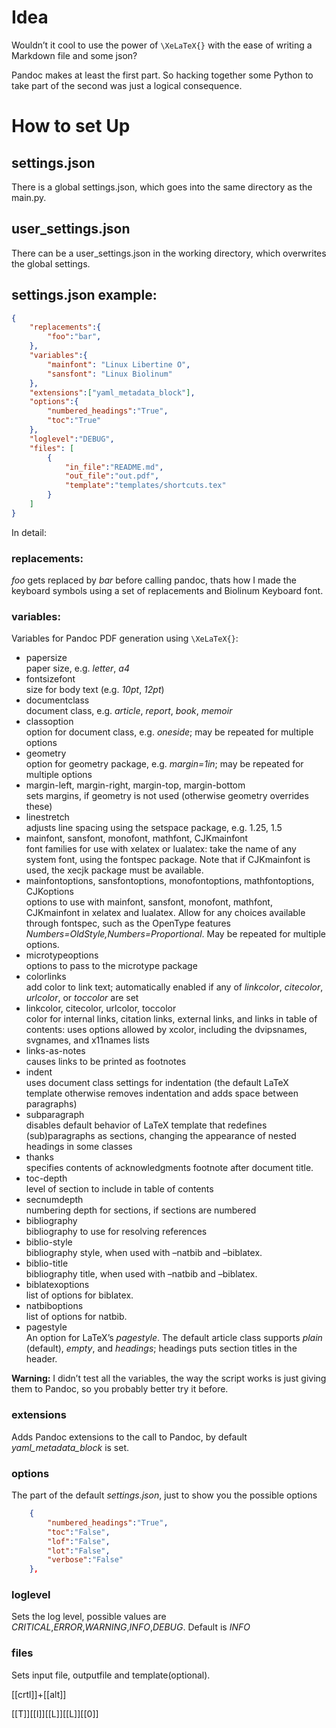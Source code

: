 # Idea

Wouldn’t it cool to use the power of `\XeLaTeX{}` with the ease of
writing a Markdown file and some json?

Pandoc makes at least the first part. So hacking together some Python to
take part of the second was just a logical consequence.

# How to set Up

## settings.json

There is a global settings.json, which goes into the same directory as
the main.py.

## user\_settings.json

There can be a user\_settings.json in the working directory, which
overwrites the global settings.

## settings.json example:

``` json
{
    "replacements":{
        "foo":"bar",
    },
    "variables":{
        "mainfont": "Linux Libertine O",
        "sansfont": "Linux Biolinum"
    },
    "extensions":["yaml_metadata_block"],
    "options":{
        "numbered_headings":"True",
        "toc":"True"
    },
    "loglevel":"DEBUG",
    "files": [
        {
            "in_file":"README.md",
            "out_file":"out.pdf",
            "template":"templates/shortcuts.tex"
        }
    ]
}
```

In detail:

### replacements:

*foo* gets replaced by *bar* before calling pandoc, thats how I made the
keyboard symbols using a set of replacements and Biolinum Keyboard font.

### variables:

Variables for Pandoc PDF generation using `\XeLaTeX{}`:

  - papersize  
    paper size, e.g. *letter*, *a4*
  - fontsizefont  
    size for body text (e.g. *10pt*, *12pt*)
  - documentclass  
    document class, e.g. *article*, *report*, *book*, *memoir*
  - classoption  
    option for document class, e.g. *oneside*; may be repeated for
    multiple options
  - geometry  
    option for geometry package, e.g. *margin=1in*; may be repeated for
    multiple options
  - margin-left, margin-right, margin-top, margin-bottom  
    sets margins, if geometry is not used (otherwise geometry overrides
    these)
  - linestretch  
    adjusts line spacing using the setspace package, e.g. 1.25, 1.5
  - mainfont, sansfont, monofont, mathfont, CJKmainfont  
    font families for use with xelatex or lualatex: take the name of any
    system font, using the fontspec package. Note that if CJKmainfont is
    used, the xecjk package must be available.
  - mainfontoptions, sansfontoptions, monofontoptions, mathfontoptions,
    CJKoptions  
    options to use with mainfont, sansfont, monofont, mathfont,
    CJKmainfont in xelatex and lualatex. Allow for any choices available
    through fontspec, such as the OpenType features
    *Numbers=OldStyle,Numbers=Proportional*. May be repeated for
    multiple options.
  - microtypeoptions  
    options to pass to the microtype package
  - colorlinks  
    add color to link text; automatically enabled if any of *linkcolor*,
    *citecolor*, *urlcolor*, or *toccolor* are set
  - linkcolor, citecolor, urlcolor, toccolor  
    color for internal links, citation links, external links, and links
    in table of contents: uses options allowed by xcolor, including the
    dvipsnames, svgnames, and x11names lists
  - links-as-notes  
    causes links to be printed as footnotes
  - indent  
    uses document class settings for indentation (the default LaTeX
    template otherwise removes indentation and adds space between
    paragraphs)
  - subparagraph  
    disables default behavior of LaTeX template that redefines
    (sub)paragraphs as sections, changing the appearance of nested
    headings in some classes
  - thanks  
    specifies contents of acknowledgments footnote after document title.
  - toc-depth  
    level of section to include in table of contents
  - secnumdepth  
    numbering depth for sections, if sections are numbered
  - bibliography  
    bibliography to use for resolving references
  - biblio-style  
    bibliography style, when used with –natbib and –biblatex.
  - biblio-title  
    bibliography title, when used with –natbib and –biblatex.
  - biblatexoptions  
    list of options for biblatex.
  - natbiboptions  
    list of options for natbib.
  - pagestyle  
    An option for LaTeX’s *pagestyle*. The default article class
    supports *plain* (default), *empty*, and *headings*; headings puts
    section titles in the header.

**Warning:** I didn’t test all the variables, the way the script works
is just giving them to Pandoc, so you probably better try it before.

### extensions

Adds Pandoc extensions to the call to Pandoc, by default
*yaml\_metadata\_block* is set.

### options

The part of the default *settings.json*, just to show you the possible
options

``` json
    {
        "numbered_headings":"True",
        "toc":"False",
        "lof":"False",
        "lot":"False",
        "verbose":"False"
    },
```

### loglevel

Sets the log level, possible values are
*CRITICAL*,*ERROR*,*WARNING*,*INFO*,*DEBUG*. Default is *INFO*

### files

Sets input file, outputfile and template(optional).

\[\[crtl\]\]+\[\[alt\]\]

\[\[T\]\]\[\[I\]\]\[\[L\]\]\[\[L\]\]\[\[0\]\]
